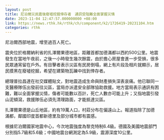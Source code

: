 ```yaml
---
layout: post
title: 尼泊爾災民震後廢墟挖掘倖存者　通訊受阻難全面掌握災情
date: 2023-11-04 12:47:57.000000000 +08:00
link: https://news.rthk.hk/rthk/ch/component/k2/1726419-20231104.htm
categories: rthk
---
```


尼泊爾西部地震，增至過百人死亡。

震央位於格爾納利省的扎澤爾果德地區，距離首都加德滿都以西約500公里。地震發生在當地午夜前，之後一小時發生幾次餘震，由於擔心房屋會進一步受損，很多民眾通宵留在戶外。有目擊者表示災區有民房倒塌，網上有片段及相片就顯示，居民摸黑在廢墟挖掘，希望在建築物瓦礫中找到倖存者。

總理普拉昌達在社交媒體貼文，對地震造成生命與財產損失深表哀痛。他已聯同一支醫療隊伍出發前往災區，當局亦派遣安全部隊協助救援。地方當局表示通訊有困難，難以全面掌握災情，傷者可能數以百計，死亡人數亦可能上升；又指地震引發山泥傾瀉，救援隊伍必須先清理路面，才能抵達災區。

扎澤爾果德是山丘地區，約有19萬人口，村莊分布在偏遠山上。報道指除了加德滿都，鄰國印度首都新德里及部分城市都有震感。

根據尼泊爾國家地震中心，今次地震強度為黎克特制6.4級。德國及美國地震部門分別指5.7級和5.6級；中國地震台網測定為5.9級，震源深度10公里。
